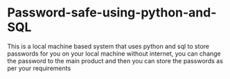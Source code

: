 # Password-safe-using-python-and-SQL
This is a local machine based system that uses python and sql to store passwords for you on your local machine without internet, you can change the password to the main product and then you can store the passwords as per your requirements 
